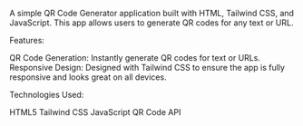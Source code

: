 A simple QR Code Generator application built with HTML, Tailwind CSS, and JavaScript. This app allows users to generate QR codes for any text or URL.

Features:

QR Code Generation: Instantly generate QR codes for text or URLs.
Responsive Design: Designed with Tailwind CSS to ensure the app is fully responsive and looks great on all devices.

Technologies Used:

HTML5
Tailwind CSS
JavaScript
QR Code API
